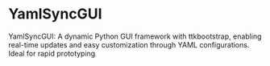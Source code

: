 # YamlSyncGUI
YamlSyncGUI: A dynamic Python GUI framework with ttkbootstrap, enabling real-time updates and easy customization through YAML configurations. Ideal for rapid prototyping
